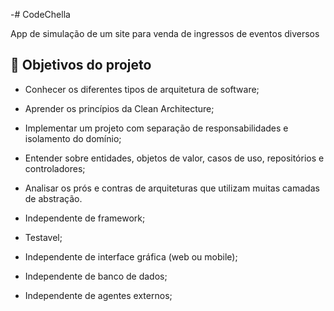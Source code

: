 
-# CodeChella

App de simulação de um site para venda de ingressos de eventos diversos

## 🔨 Objetivos do projeto

- Conhecer os diferentes tipos de arquitetura de software;
- Aprender os princípios da Clean Architecture;
- Implementar um projeto com separação de responsabilidades e isolamento do domínio;
- Entender sobre entidades, objetos de valor, casos de uso, repositórios e controladores;
- Analisar os prós e contras de arquiteturas que utilizam muitas camadas de abstração.

- Independente de framework;
- Testavel;
- Independente de interface gráfica (web ou mobile);
- Independente de banco de dados;
- Independente de agentes externos;
